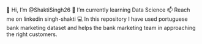 👋 Hi, I’m @ShaktiSingh26
🌱 I’m currently learning Data Science
📫 Reach me on linkedin singh-shakti
💻 In this repository I have used portuguese bank marketing dataset and helps the bank marketing team in approaching the right customers.

